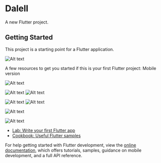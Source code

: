 # Dalell

A new Flutter project.

## Getting Started

This project is a starting point for a Flutter application.

![Alt text](/Screenshoot/dog.jpg?raw=true "Optional Title")

A few resources to get you started if this is your first Flutter project:
Mobile version

![Alt text](/Screenshoot/mobile3.png?raw=true "Optional Title")

![Alt text](/Screenshoot/mobile5.png?raw=true "Optional Title")
![Alt text](/Screenshoot/mobile6.png?raw=true "Optional Title")

![Alt text](/Screenshoot/mobile7.png?raw=true "Optional Title")
![Alt text](/Screenshoot/mobile8.png?raw=true "Optional Title")

![Alt text](/Screenshoot/mobile10.png?raw=true "Optional Title")

![Alt text](/Screenshoot/mobile11.png?raw=true "Optional Title")

- [Lab: Write your first Flutter app](https://docs.flutter.dev/get-started/codelab)
- [Cookbook: Useful Flutter samples](https://docs.flutter.dev/cookbook)

For help getting started with Flutter development, view the
[online documentation](https://docs.flutter.dev/), which offers tutorials,
samples, guidance on mobile development, and a full API reference.
